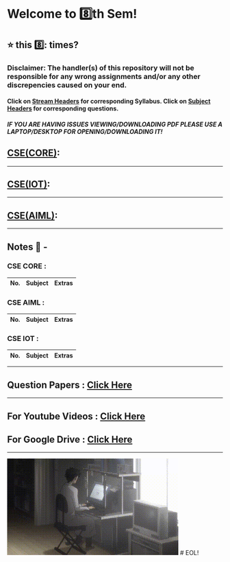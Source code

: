 # Welcome to 8️⃣th Sem!

## ⭐ this 8️⃣: times?
### Disclaimer: The handler(s) of this repository will not be responsible for any wrong assignments and/or any other discrepencies caused on your end.
#### Click on [Stream Headers]() for corresponding Syllabus. Click on [Subject Headers]() for corresponding questions.
##### IF YOU ARE HAVING ISSUES VIEWING/DOWNLOADING PDF PLEASE USE A LAPTOP/DESKTOP FOR OPENING/DOWNLOADING IT! 

## [CSE(CORE)]():













---------------------------------------------------------------------------------------------------------------------------------------------------------------------------------------------------------------------------------

## [CSE(IOT)]():









---

## [CSE(AIML)]():













---------------------------------------------------------------------------------------------------------------------------------------------------------------------------------------------------------------------------------

## Notes 📜 -

### CSE CORE :

| No. | Subject | Extras
| --- | --- | --- |



### CSE AIML :

| No. | Subject | Extras
| --- | --- | --- |


### CSE IOT :

| No. | Subject | Extras
| --- | --- | --- |


---------------------------------------------------------------------------------------------------------------------------------------------------------------------------------------------------------------------------------

## Question Papers : [Click Here]()

---------------------------------------------------------------------------------------------------------------------------------------------------------------------------------------------------------------------------------

## For Youtube Videos : [Click Here]()

## For Google Drive : [Click Here]()

---------------------------------------------------------------------------------------------------------------------------------------------------------------------------------------------------------------------------------
























<img src="https://github.com/BEASTgg/gifs/blob/main/Okabe%20Rintaro%20Typing%20on%20the%20computer%20ASMR.gif"> # EOL!
